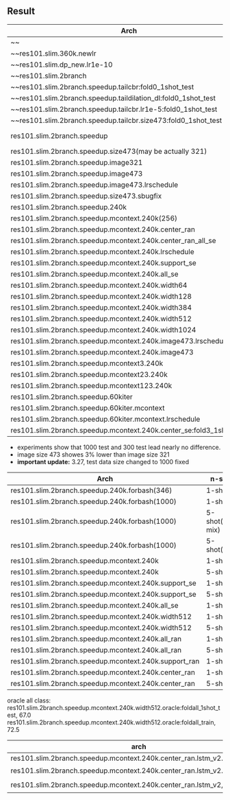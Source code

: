 

## Result 

Arch |Dataset| Result 
|----|----|----|
~~|res101.slim|pascal0|53.8|~~
~~res101.slim.360k.newlr||55.3~~
~~res101.slim.dp_new.lr1e-10|pascal0|22~~
~~res101.slim.2branch|pascal0|55.3~~
~~res101.slim.2branch.speedup.tailcbr:fold0_1shot_test|pascal0|43.4~~
~~res101.slim.2branch.speedup.taildilation_dl:fold0_1shot_test|pascal0|47.0~~
~~res101.slim.2branch.speedup.tailcbr.lr1e-5:fold0_1shot_test|pascal0|43.4~~
~~res101.slim.2branch.speedup.tailcbr.size473:fold0_1shot_test|pascal0|43.4~~
res101.slim.2branch.speedup|pascal0|49.9(backup), 51.4(backup2),47.5(backup3)
res101.slim.2branch.speedup.size473(may be actually 321)|pascal0|56.7
res101.slim.2branch.speedup.image321|pascal0|54.7
res101.slim.2branch.speedup.image473|pascal0|58.4
res101.slim.2branch.speedup.image473.lrschedule|pascal0|58.8,58(backup),58.4(backup2)
res101.slim.2branch.speedup.size473.sbugfix|pascal0|44
res101.slim.2branch.speedup.240k|pascal0|60
res101.slim.2branch.speedup.mcontext.240k(256)|pascal0|63.6
res101.slim.2branch.speedup.mcontext.240k.center_ran|pascal0|65.3
|res101.slim.2branch.speedup.mcontext.240k.center_ran_all_se|pascal0|65.5|
res101.slim.2branch.speedup.mcontext.240k.lrschedule|pascal0|60.2
res101.slim.2branch.speedup.mcontext.240k.support_se|pascal0|63.5
res101.slim.2branch.speedup.mcontext.240k.all_se|pascal0|63.7
res101.slim.2branch.speedup.mcontext.240k.width64|pascal0|63.4
res101.slim.2branch.speedup.mcontext.240k.width128|pascal0|63.3
res101.slim.2branch.speedup.mcontext.240k.width384|pascal0|62.0
res101.slim.2branch.speedup.mcontext.240k.width512|pascal0|63.7
res101.slim.2branch.speedup.mcontext.240k.width1024|pascal0|63.2
res101.slim.2branch.speedup.mcontext.240k.image473.lrschedule|pascal0|59.3
res101.slim.2branch.speedup.mcontext.240k.image473|pascal0|60
res101.slim.2branch.speedup.mcontext3.240k|pascal0|61.2
res101.slim.2branch.speedup.mcontext23.240k|pascal0|63.2
res101.slim.2branch.speedup.mcontext123.240k|pascal0|61.4
res101.slim.2branch.speedup.60kiter|pascal0|61.5
res101.slim.2branch.speedup.60kiter.mcontext|pascal0|63.4
res101.slim.2branch.speedup.60kiter.mcontext.lrschedule|pascal0|61.8
res101.slim.2branch.speedup.mcontext.240k.center_se:fold3_1shot_test|53.2|


* experiments show that 1000 test and 300 test lead nearly no difference.
* image size 473 showes 3% lower than image size 321
* **important update:** 3.27, test data size changed to 1000 fixed


Arch |n-shot|fold0| fold1|fold2|fold3|Mean 
|----|----|----|----|----|----|----|
|res101.slim.2branch.speedup.240k.forbash(346)|1-shot|59.7|53.8|50.7|47.9|53.0|
|res101.slim.2branch.speedup.240k.forbash(1000)|1-shot|59.0|53.7|50.4|47.9|53.0|
|res101.slim.2branch.speedup.240k.forbash(1000)|5-shot(prob mix)|58.8|53.4|50.5|48|52.6|
|res101.slim.2branch.speedup.240k.forbash(1000)|5-shot(or)|60.8|56.0|51.3|51.1|54.8|
|res101.slim.2branch.speedup.mcontext.240k|1-shot|62.4|55.7|51.8|51.1|55.3|
|res101.slim.2branch.speedup.mcontext.240k|5-shot|63.3|56.8|52.3|53.7|56.5
|res101.slim.2branch.speedup.mcontext.240k.support_se|1-shot|63.3|54.3|51.2|51.5|55.0
|res101.slim.2branch.speedup.mcontext.240k.support_se|5-shot|64.4|55.6|51.8|53.6|56.4
|res101.slim.2branch.speedup.mcontext.240k.all_se|1-shot |63.7|53.8|50.6|51.2|54.8
|res101.slim.2branch.speedup.mcontext.240k.width512|1-shot|63.4|55.4|52.2|52|55.75
|res101.slim.2branch.speedup.mcontext.240k.width512|5-shot|64.1|56.8|52.6|52.0|56.38|
|res101.slim.2branch.speedup.mcontext.240k.all_ran|1-shot|63.6|56.4|52.6|50.8|55.85|
|res101.slim.2branch.speedup.mcontext.240k.all_ran|5-shot|64.6|57.6|53.1|52.9||57.0|
|res101.slim.2branch.speedup.mcontext.240k.support_ran |1-shot|63.3|56.8|52.5|50.1|55.6|
|res101.slim.2branch.speedup.mcontext.240k.center_ran |1-shot|65.8|58.0|52.6|52.8|57.3|
|res101.slim.2branch.speedup.mcontext.240k.center_ran |5-shot|66.2|57.3|52.9|54.8|57.8|


oracle all class:  
res101.slim.2branch.speedup.mcontext.240k.width512.oracle:foldall_1shot_test, 67.0
res101.slim.2branch.speedup.mcontext.240k.width512.oracle:foldall_train, 72.5


|arch|5shot|1shot|10shot|
|----|----|----|----|
res101.slim.2branch.speedup.mcontext.240k.center_ran.lstm_v2.5loss,epoch1|63|62.7|62.9
res101.slim.2branch.speedup.mcontext.240k.center_ran.lstm_v2.5loss,epoch3|:question:|67.6|:question:
res101.slim.2branch.speedup.mcontext.240k.center_ran.lstm_v2,epoch3|:question:|67.1|:question:
